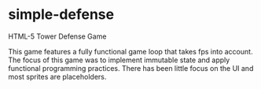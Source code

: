 # simple-defense
HTML-5 Tower Defense Game

This game features a fully functional game loop that takes fps into account. The focus of this game was to implement immutable state and apply functional programming practices.
There has been little focus on the UI and most sprites are placeholders.
